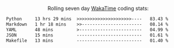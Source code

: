 <p align="center">Rolling seven day <a href="https://wakatime.com/@syrkis"/>WakaTime</a> coding stats:</p>
<!--START_SECTION:waka-->

```txt
Python     13 hrs 29 mins  >>>>>>>>>>>>>>>>>>>>>----   83.43 %
Markdown   1 hr 18 mins    >>-----------------------   08.14 %
YAML       48 mins         >------------------------   04.99 %
JSON       15 mins         -------------------------   01.61 %
Makefile   13 mins         -------------------------   01.40 %
```

<!--END_SECTION:waka-->
